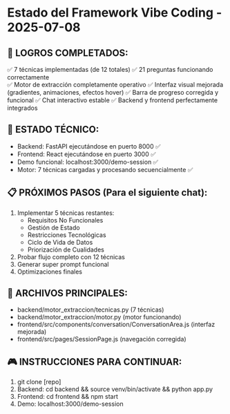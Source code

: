 # Estado del Framework Vibe Coding - 2025-07-08

## 🎯 LOGROS COMPLETADOS:
✅ 7 técnicas implementadas (de 12 totales)
✅ 21 preguntas funcionando correctamente  
✅ Motor de extracción completamente operativo
✅ Interfaz visual mejorada (gradientes, animaciones, efectos hover)
✅ Barra de progreso corregida y funcional
✅ Chat interactivo estable
✅ Backend y frontend perfectamente integrados

## 🚀 ESTADO TÉCNICO:
- Backend: FastAPI ejecutándose en puerto 8000 ✅
- Frontend: React ejecutándose en puerto 3000 ✅  
- Demo funcional: localhost:3000/demo-session ✅
- Motor: 7 técnicas cargadas y procesando secuencialmente ✅

## 📋 PRÓXIMOS PASOS (Para el siguiente chat):
1. Implementar 5 técnicas restantes:
   - Requisitos No Funcionales
   - Gestión de Estado  
   - Restricciones Tecnológicas
   - Ciclo de Vida de Datos
   - Priorización de Cualidades
2. Probar flujo completo con 12 técnicas
3. Generar super prompt funcional
4. Optimizaciones finales

## 📁 ARCHIVOS PRINCIPALES:
- backend/motor_extraccion/tecnicas.py (7 técnicas)
- backend/motor_extraccion/motor.py (motor funcionando)
- frontend/src/components/conversation/ConversationArea.js (interfaz mejorada)
- frontend/src/pages/SessionPage.js (navegación corregida)

## 🎮 INSTRUCCIONES PARA CONTINUAR:
1. git clone [repo]
2. Backend: cd backend && source venv/bin/activate && python app.py
3. Frontend: cd frontend && npm start
4. Demo: localhost:3000/demo-session

